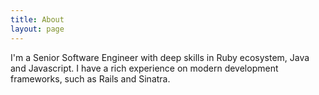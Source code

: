 ```yaml
---
title: About
layout: page
---
```

<p>I'm a Senior Software Engineer with deep skills in Ruby ecosystem, Java and Javascript. I have a rich experience on modern development frameworks, such as Rails and Sinatra.</p>
